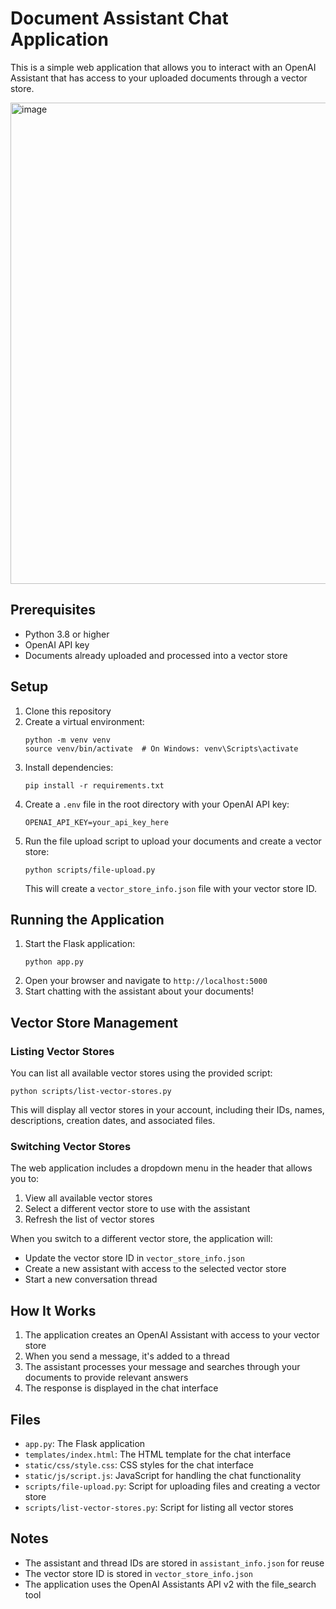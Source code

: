 # Document Assistant Chat Application

This is a simple web application that allows you to interact with an OpenAI Assistant that has access to your uploaded documents through a vector store.

<img width="770" alt="image" src="https://github.com/user-attachments/assets/50f7f887-0c15-48d0-af84-2711fa27a9b2" />


## Prerequisites

- Python 3.8 or higher
- OpenAI API key
- Documents already uploaded and processed into a vector store

## Setup

1. Clone this repository
2. Create a virtual environment:
   ```
   python -m venv venv
   source venv/bin/activate  # On Windows: venv\Scripts\activate
   ```
3. Install dependencies:
   ```
   pip install -r requirements.txt
   ```
4. Create a `.env` file in the root directory with your OpenAI API key:
   ```
   OPENAI_API_KEY=your_api_key_here
   ```
5. Run the file upload script to upload your documents and create a vector store:
   ```
   python scripts/file-upload.py
   ```
   This will create a `vector_store_info.json` file with your vector store ID.

## Running the Application

1. Start the Flask application:
   ```
   python app.py
   ```
2. Open your browser and navigate to `http://localhost:5000`
3. Start chatting with the assistant about your documents!

## Vector Store Management

### Listing Vector Stores

You can list all available vector stores using the provided script:

```
python scripts/list-vector-stores.py
```

This will display all vector stores in your account, including their IDs, names, descriptions, creation dates, and associated files.

### Switching Vector Stores

The web application includes a dropdown menu in the header that allows you to:

1. View all available vector stores
2. Select a different vector store to use with the assistant
3. Refresh the list of vector stores

When you switch to a different vector store, the application will:
- Update the vector store ID in `vector_store_info.json`
- Create a new assistant with access to the selected vector store
- Start a new conversation thread

## How It Works

1. The application creates an OpenAI Assistant with access to your vector store
2. When you send a message, it's added to a thread
3. The assistant processes your message and searches through your documents to provide relevant answers
4. The response is displayed in the chat interface

## Files

- `app.py`: The Flask application
- `templates/index.html`: The HTML template for the chat interface
- `static/css/style.css`: CSS styles for the chat interface
- `static/js/script.js`: JavaScript for handling the chat functionality
- `scripts/file-upload.py`: Script for uploading files and creating a vector store
- `scripts/list-vector-stores.py`: Script for listing all vector stores

## Notes

- The assistant and thread IDs are stored in `assistant_info.json` for reuse
- The vector store ID is stored in `vector_store_info.json`
- The application uses the OpenAI Assistants API v2 with the file_search tool 

